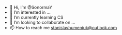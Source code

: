 - 👋 Hi, I’m @SonormaY
- 👀 I’m interested in ...
- 🌱 I’m currently learning CS
- 💞️ I’m looking to collaborate on ...
- 📫 How to reach me stanislavhumeniuk@outlook.com

<!---
SonormaY/SonormaY is a ✨ special ✨ repository because its `README.md` (this file) appears on your GitHub profile.
You can click the Preview link to take a look at your changes.
--->
